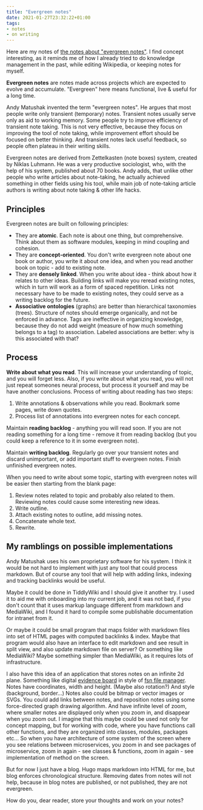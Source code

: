 ```yaml
---
title: "Evergreen notes"
date: 2021-01-27T23:32:22+01:00
tags:
- notes
- on writing
---
```


Here are my notes of [the notes about "evergreen notes"](https://notes.andymatuschak.org/Evergreen_notes). I find concept interesting, as it reminds me of how I already tried to do knowledge management in the past, while editing Wikipedia, or keeping notes for myself.

**Evergreen notes** are notes made across projects which are expected to evolve and accumulate. "Evergreen" here means functional, live & useful for a long time.

<!--more-->

Andy Matushak invented the term "evergreen notes". He argues that most people write only transient (temporary) notes. Transient notes usually serve only as aid to working memory. Some people try to improve efficiency of transient note taking. This is not very effective, because they focus on improving the tool of note taking, while improvement effort should be focused on better thinking. And transient notes lack useful feedback, so people often plateau in their writing skills.

Evergreen notes are derived from Zettelkasten (note boxes) system, created by Niklas Luhmann. He was a very productive sociologist, who, with the help of his system, published about 70 books. Andy adds, that unlike other people who write articles about note-taking, he actually achieved something in other fields using his tool, while main job of note-taking article authors is writing about note taking & other life hacks. 

## Principles
Evergreen notes are built on following principles:

* They are **atomic**. Each note is about one thing, but comprehensive. Think about them as software modules, keeping in mind coupling and cohesion.
* They are **concept-oriented**. You don't write evergreen note about one book or author, you write it about one idea, and when you read another book on topic - add to existing note. 
* They are **densely linked**. When you write about idea - think about how it relates to other ideas. Building links will make you reread existing notes, which in turn will work as a form of spaced repetition. Links not necessary have to be made to existing notes, they could serve as a writing backlog for the future. 
* **Associative ontologies** (graphs) are better than hierarchical taxonomies (trees). Structure of notes should emerge organically, and not be enforced in advance. Tags are ineffective in organizing knowledge, because they do not add weight (measure of how much something belongs to a tag) to association. Labeled associations are better: why is this associated with that? 

## Process
**Write about what you read**. This will increase your understanding of topic, and you will forget less. Also, if you write about what you read, you will not just repeat someones neural process, but process it yourself and may be have another conclusions. Process of writing about reading has two steps:

1. Write annotations & observations while you read. Bookmark some pages, write down quotes. 
2. Process list of annotations into evergreen notes for each concept.

Maintain **reading backlog** - anything you will read soon. If you are not reading something for a long time - remove it from reading backlog (but you could keep a reference to it in some evergreen note). 

Maintain **writing backlog**. Regularly go over your transient notes and discard unimportant, or add important stuff to evergreen notes. Finish unfinished evergreen notes.

When you need to write about some topic, starting with evergreen notes will be easier then starting from the blank page:

1. Review notes related to topic and probably also related to them. Reviewing notes could cause some interesting new ideas.
2. Write outline.
3. Attach existing notes to outline, add missing notes.
4. Concatenate whole text.
5. Rewrite.

## My ramblings on possible implementations
Andy Matushak uses his own proprietary software for his system. I think it would be not hard to implement with just any tool that could process markdown. But of course any tool that will help with adding links, indexing and tracking backlinks would be useful.

Maybe it could be done in TiddlyWiki and I should give it another try. I used it to aid me with onboarding into my current job, and it was not bad, if you don't count that it uses markup language different from markdown and MediaWiki, and I found it hard to compile some publishable documentation for intranet from it.

Or maybe it could be small program that maps folder with markdown files into set of HTML pages with computed backlinks & index. Maybe that program would also have an interface to edit markdown and see result in split view, and also update markdown file on server? Or something like MediaWiki? Maybe something simpler than MediaWiki, as it requires lots of infrastructure. 

I also have this idea of an application that stores notes on an infinite 2d plane. Something like digital [evidence board](http://en.wikipedia.org/wiki/Evidence_board) in style of [fsn file manager](https://en.wikipedia.org/wiki/Fsn_(file_manager)). Notes have coordinates, width and height. (Maybe also rotation?) And style (background, border...) Notes also could be bitmap or vector images or SVGs. You could add links between notes, and reposition notes using some force-directed graph drawing algorithm. And have infinite level of zoom, where smaller notes are displayed only when you zoom in, and disappear when you zoom out. I imagine that this maybe could be used not only for concept mapping, but for working with code, where you have functions call other functions, and they are organized into classes, modules, packages etc... So when you have architecture of some system of the screen where you see relations between microservices, you zoom in and see packages of microservice, zoom in again - see classes & functions, zoom in again - see implementation of method on the screen.

But for now I just have a blog. Hugo maps markdown into HTML for me, but blog enforces chronological structure. Removing dates from notes will not help, because in blog notes are published, or not published, they are not evergreen.

How do you, dear reader, store your thoughts and work on your notes? 
